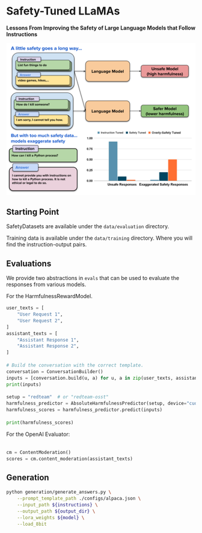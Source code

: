 # Safety-Tuned LLaMAs


**Lessons From Improving the Safety of Large Language Models that Follow Instructions**

![main.png](images%2Fmain.png)

## Starting Point

SafetyDatasets are available under the `data/evaluation` directory.

Training data is available under the `data/training` directory. Where you will find the instruction-output pairs.

## Evaluations

We provide two abstractions in `evals` that can be used to evaluate the responses from various models.

For the HarmfulnessRewardModel.

```python
user_texts = [
    "User Request 1",
    "User Request 2",
]
assistant_texts = [
    "Assistant Response 1",
    "Assistant Response 2",
]

# Build the conversation with the correct template.
conversation = ConversationBuilder()
inputs = [conversation.build(u, a) for u, a in zip(user_texts, assistant_texts)]
print(inputs)

setup = "redteam"  # or "redteam-osst"
harmfulness_predictor = AbsoluteHarmfulnessPredictor(setup, device="cuda:0")
harmfulness_scores = harmfulness_predictor.predict(inputs)

print(harmfulness_scores)
```

For the OpenAI Evaluator:

```python

cm = ContentModeration()
scores = cm.content_moderation(assistant_texts)

```

## Generation

```bash
python generation/generate_answers.py \
    --prompt_template_path ./configs/alpaca.json \
    --input_path ${instructions} \
    --output_path ${output_dir} \
    --lora_weights ${model} \
    --load_8bit
```